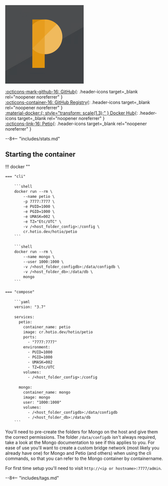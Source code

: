 <div class="image-logo"><img src="/img/image-logos/petio.png" alt="logo"></div>

[:octicons-mark-github-16: GitHub](https://github.com/hotio/petio){: .header-icons target=_blank rel="noopener noreferrer" }  
[:octicons-container-16: GitHub Registry](https://github.com/orgs/hotio/packages/container/package/petio){: .header-icons target=_blank rel="noopener noreferrer" }  
[:material-docker:{: style="transform: scale(1.3);" } Docker Hub](https://hub.docker.com/r/hotio/petio){: .header-icons target=_blank rel="noopener noreferrer" }  
[:octicons-link-16: Petio](https://petio.tv){: .header-icons target=_blank rel="noopener noreferrer" }  

--8<-- "includes/stats.md"

## Starting the container

!!! docker ""

    === "cli"

        ```shell
        docker run --rm \
            --name petio \
            -p 7777:7777 \
            -e PUID=1000 \
            -e PGID=1000 \
            -e UMASK=002 \
            -e TZ="Etc/UTC" \
            -v /<host_folder_config>:/config \
            cr.hotio.dev/hotio/petio
        ```

        ```shell
        docker run --rm \
            --name mongo \
            --user 1000:1000 \
            -v /<host_folder_configdb>:/data/configdb \
            -v /<host_folder_db>:/data/db \
            mongo
        ```

    === "compose"

        ```yaml
        version: "3.7"

        services:
          petio:
            container_name: petio
            image: cr.hotio.dev/hotio/petio
            ports:
              - "7777:7777"
            environment:
              - PUID=1000
              - PGID=1000
              - UMASK=002
              - TZ=Etc/UTC
            volumes:
              - /<host_folder_config>:/config

          mongo:
            container_name: mongo
            image: mongo
            user: "1000:1000"
            volumes:
              - /<host_folder_configdb>:/data/configdb
              - /<host_folder_db>:/data/db
        ```

You'll need to pre-create the folders for Mongo on the host and give them the correct permissions. The folder `/data/configdb` isn't always required, take a look at the Mongo documentation to see if this applies to you. For ease of use you'll want to create a custom bridge network (most likely you already have one) for Mongo and Petio (and others) when using the cli commands, so that you can refer to the Mongo container by containername.

For first time setup you'll need to visit `http://<ip or hostname>:7777/admin`.

--8<-- "includes/tags.md"
